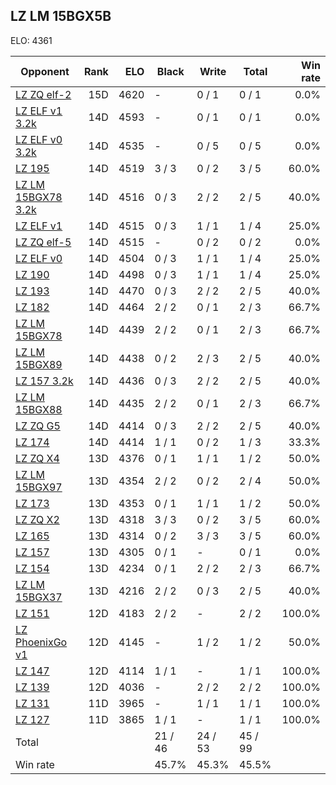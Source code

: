 ## LZ LM 15BGX5B ##

ELO: 4361

Opponent | Rank | ELO | Black | Write | Total | Win rate
---------|-----:|----:|-------|-------|-------|-------:
[LZ ZQ elf-2](LZ%20ZQ%20elf-2.md) | 15D | 4620 | - | 0 / 1 | 0 / 1 | 0.0%
[LZ ELF v1 3.2k](LZ%20ELF%20v1%203.2k.md) | 14D | 4593 | - | 0 / 1 | 0 / 1 | 0.0%
[LZ ELF v0 3.2k](LZ%20ELF%20v0%203.2k.md) | 14D | 4535 | - | 0 / 5 | 0 / 5 | 0.0%
[LZ 195](LZ%20195.md) | 14D | 4519 | 3 / 3 | 0 / 2 | 3 / 5 | 60.0%
[LZ LM 15BGX78 3.2k](LZ%20LM%2015BGX78%203.2k.md) | 14D | 4516 | 0 / 3 | 2 / 2 | 2 / 5 | 40.0%
[LZ ELF v1](LZ%20ELF%20v1.md) | 14D | 4515 | 0 / 3 | 1 / 1 | 1 / 4 | 25.0%
[LZ ZQ elf-5](LZ%20ZQ%20elf-5.md) | 14D | 4515 | - | 0 / 2 | 0 / 2 | 0.0%
[LZ ELF v0](LZ%20ELF%20v0.md) | 14D | 4504 | 0 / 3 | 1 / 1 | 1 / 4 | 25.0%
[LZ 190](LZ%20190.md) | 14D | 4498 | 0 / 3 | 1 / 1 | 1 / 4 | 25.0%
[LZ 193](LZ%20193.md) | 14D | 4470 | 0 / 3 | 2 / 2 | 2 / 5 | 40.0%
[LZ 182](LZ%20182.md) | 14D | 4464 | 2 / 2 | 0 / 1 | 2 / 3 | 66.7%
[LZ LM 15BGX78](LZ%20LM%2015BGX78.md) | 14D | 4439 | 2 / 2 | 0 / 1 | 2 / 3 | 66.7%
[LZ LM 15BGX89](LZ%20LM%2015BGX89.md) | 14D | 4438 | 0 / 2 | 2 / 3 | 2 / 5 | 40.0%
[LZ 157 3.2k](LZ%20157%203.2k.md) | 14D | 4436 | 0 / 3 | 2 / 2 | 2 / 5 | 40.0%
[LZ LM 15BGX88](LZ%20LM%2015BGX88.md) | 14D | 4435 | 2 / 2 | 0 / 1 | 2 / 3 | 66.7%
[LZ ZQ G5](LZ%20ZQ%20G5.md) | 14D | 4414 | 0 / 3 | 2 / 2 | 2 / 5 | 40.0%
[LZ 174](LZ%20174.md) | 14D | 4414 | 1 / 1 | 0 / 2 | 1 / 3 | 33.3%
[LZ ZQ X4](LZ%20ZQ%20X4.md) | 13D | 4376 | 0 / 1 | 1 / 1 | 1 / 2 | 50.0%
[LZ LM 15BGX97](LZ%20LM%2015BGX97.md) | 13D | 4354 | 2 / 2 | 0 / 2 | 2 / 4 | 50.0%
[LZ 173](LZ%20173.md) | 13D | 4353 | 0 / 1 | 1 / 1 | 1 / 2 | 50.0%
[LZ ZQ X2](LZ%20ZQ%20X2.md) | 13D | 4318 | 3 / 3 | 0 / 2 | 3 / 5 | 60.0%
[LZ 165](LZ%20165.md) | 13D | 4314 | 0 / 2 | 3 / 3 | 3 / 5 | 60.0%
[LZ 157](LZ%20157.md) | 13D | 4305 | 0 / 1 | - | 0 / 1 | 0.0%
[LZ 154](LZ%20154.md) | 13D | 4234 | 0 / 1 | 2 / 2 | 2 / 3 | 66.7%
[LZ LM 15BGX37](LZ%20LM%2015BGX37.md) | 13D | 4216 | 2 / 2 | 0 / 3 | 2 / 5 | 40.0%
[LZ 151](LZ%20151.md) | 12D | 4183 | 2 / 2 | - | 2 / 2 | 100.0%
[LZ PhoenixGo v1](LZ%20PhoenixGo%20v1.md) | 12D | 4145 | - | 1 / 2 | 1 / 2 | 50.0%
[LZ 147](LZ%20147.md) | 12D | 4114 | 1 / 1 | - | 1 / 1 | 100.0%
[LZ 139](LZ%20139.md) | 12D | 4036 | - | 2 / 2 | 2 / 2 | 100.0%
[LZ 131](LZ%20131.md) | 11D | 3965 | - | 1 / 1 | 1 / 1 | 100.0%
[LZ 127](LZ%20127.md) | 11D | 3865 | 1 / 1 | - | 1 / 1 | 100.0%
Total | | | 21 / 46 | 24 / 53 | 45 / 99 | 
Win rate| | | 45.7% | 45.3% | 45.5% | 
